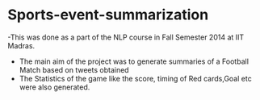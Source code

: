 Sports-event-summarization
==========================

-This was done as a part of the NLP course in Fall Semester 2014 at IIT Madras.
- The main aim of the project was to generate summaries of a Football Match based on tweets obtained
- The Statistics of the game like the score, timing of Red cards,Goal etc were also generated.

